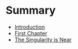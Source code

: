 # Summary

* [Introduction](README.md)
* [First Chapter](chapter1.md)
* [The Singularity is Near](the-singularity-is-near.md)

